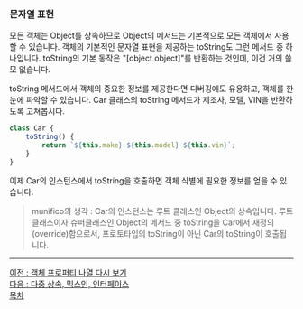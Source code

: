 ### 문자열 표현
모든 객체는 Object를 상속하므로 Object의 메서드는 기본적으로 모든 객체에서 사용할 수 있습니다. 객체의 기본적인 문자열 표현을 제공하는 toString도 그런 메서드 중 하나입니다. toString의 기본 동작은 "[object object]"를 반환하는 것인데, 이건 거의 쓸모 없습니다.

toString 메서드에서 객체의 중요한 정보를 제공한다면 디버깅에도 유용하고, 객체를 한 눈에 파악할 수 있습니다. Car 클래스의 toString 메서드가 제조사, 모델, VIN을 반환하도록 고쳐봅시다.

~~~javascript
class Car {
    toString() {
        return `${this.make} ${this.model} ${this.vin}`;
    }
}
~~~

이제 Car의 인스턴스에서 toString을 호출하면 객체 식별에 필요한 정보를 얻을 수 있습니다.

> munifico의 생각 : Car의 인스턴스는 루트 클래스인 Object의 상속입니다. 루트 클래스이자 슈퍼클래스인 Object의 메서드 중 toString을 Car에서 재정의(override)함으로서, 프로토타입의 toString이 아닌 Car의 toString이 호출됩니다.

***
[이전 : 객체 프로퍼티 나열 다시 보기](9.2.7.md) <br/>
[다음 : 다중 상속, 믹스인, 인터페이스](9.3.md) <br/>
[목차](../progressCheck.md)